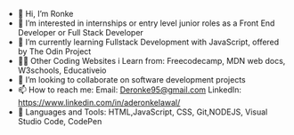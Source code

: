 - 👋 Hi, I’m Ronke
- 👀 I’m interested in internships or entry level junior roles as a Front End Developer or Full Stack Developer
- 🌱 I’m currently learning Fullstack Development with JavaScript, offered by The Odin Project
- 💪🏽 Other Coding Websites i Learn from: Freecodecamp, MDN web docs, W3schools, Educativeio
- 💞️ I’m looking to collaborate on software development projects
- 📫 How to reach me: Email: Deronke95@gmail.com LinkedIn: https://www.linkedin.com/in/aderonkelawal/
- 🚀 Languages and Tools: HTML,JavaScript, CSS, Git,NODEJS, Visual Studio Code, CodePen

<!---
Ronke-Dev/Ronke-Dev is a ✨ special ✨ repository because its `README.md` (this file) appears on your GitHub profile.
You can click the Preview link to take a look at your changes.
--->
